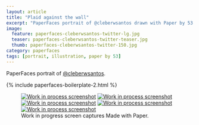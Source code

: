 ```yaml
---
layout: article
title: "Plaid against the wall"
excerpt: "PaperFaces portrait of @cleberwsantos drawn with Paper by 53 on an iPad."
image: 
  feature: paperfaces-cleberwsantos-twitter-lg.jpg
  teaser: paperfaces-cleberwsantos-twitter-teaser.jpg
  thumb: paperfaces-cleberwsantos-twitter-150.jpg
category: paperfaces
tags: [portrait, illustration, paper by 53]
---
```


PaperFaces portrait of [@cleberwsantos](http://twitter.com/cleberwsantos).

{% include paperfaces-boilerplate-2.html %}

<figure class="third">
	<a href="{{ site.url }}/images/paperfaces-cleberwsantos-process-1-lg.jpg"><img src="{{ site.url }}/images/paperfaces-cleberwsantos-process-1-600.jpg" alt="Work in process screenshot"></a>
	<a href="{{ site.url }}/images/paperfaces-cleberwsantos-process-2-lg.jpg"><img src="{{ site.url }}/images/paperfaces-cleberwsantos-process-2-600.jpg" alt="Work in process screenshot"></a>
	<a href="{{ site.url }}/images/paperfaces-cleberwsantos-process-3-lg.jpg"><img src="{{ site.url }}/images/paperfaces-cleberwsantos-process-3-600.jpg" alt="Work in process screenshot"></a>
  <a href="{{ site.url }}/images/paperfaces-cleberwsantos-process-4-lg.jpg"><img src="{{ site.url }}/images/paperfaces-cleberwsantos-process-4-600.jpg" alt="Work in process screenshot"></a>
  <a href="{{ site.url }}/images/paperfaces-cleberwsantos-process-5-lg.jpg"><img src="{{ site.url }}/images/paperfaces-cleberwsantos-process-5-600.jpg" alt="Work in process screenshot"></a>
	<figcaption>Work in progress screen captures Made with Paper.</figcaption>
</figure>